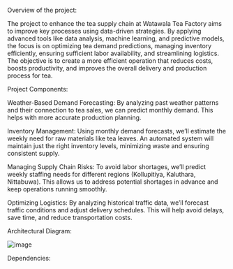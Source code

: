 Overview of the project:

The project to enhance the tea supply chain at Watawala Tea Factory aims to improve key processes using data-driven strategies. By applying advanced tools like data analysis, machine learning, and predictive models, the focus is on optimizing tea demand predictions, managing inventory efficiently, ensuring sufficient labor availability, and streamlining logistics. The objective is to create a more efficient operation that reduces costs, boosts productivity, and improves the overall delivery and production process for tea.

Project Components:

Weather-Based Demand Forecasting: By analyzing past weather patterns and their connection to tea sales, we can predict monthly demand. This helps with more accurate production planning.

Inventory Management: Using monthly demand forecasts, we’ll estimate the weekly need for raw materials like tea leaves. An automated system will maintain just the right inventory levels, minimizing waste and ensuring consistent supply.

Managing Supply Chain Risks: To avoid labor shortages, we’ll predict weekly staffing needs for different regions (Kollupitiya, Kaluthara, Nittabuwa). This allows us to address potential shortages in advance and keep operations running smoothly.

Optimizing Logistics: By analyzing historical traffic data, we’ll forecast traffic conditions and adjust delivery schedules. This will help avoid delays, save time, and reduce transportation costs.

Architectural Diagram:

![image](https://github.com/user-attachments/assets/81fbb283-58e3-4922-a9fc-4b3966ffef5c)

Dependencies:

